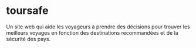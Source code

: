 # toursafe
Un site web qui aide les voyageurs à prendre des décisions pour trouver les meilleurs voyages en fonction des destinations recommandées et de la sécurité des pays.
